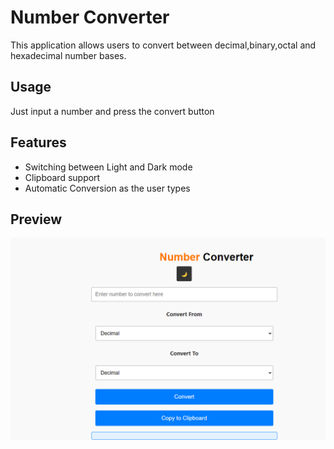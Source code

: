 # Number Converter

This application allows users to convert between decimal,binary,octal and hexadecimal number bases.

## Usage
Just input a number and press the convert button

## Features
- Switching between Light and Dark mode
- Clipboard support
- Automatic Conversion as the user types 

## Preview
![A preview of the Application](img.png)

